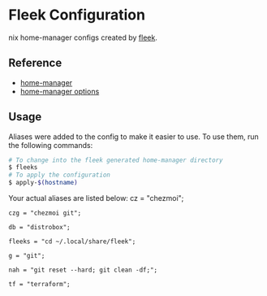 # Fleek Configuration

nix home-manager configs created by [fleek](https://github.com/ublue-os/fleek).

## Reference

- [home-manager](https://nix-community.github.io/home-manager/)
- [home-manager options](https://nix-community.github.io/home-manager/options.html)

## Usage

Aliases were added to the config to make it easier to use. To use them, run the following commands:

```bash
# To change into the fleek generated home-manager directory
$ fleeks
# To apply the configuration
$ apply-$(hostname)
```

Your actual aliases are listed below:
    cz = "chezmoi";

    czg = "chezmoi git";

    db = "distrobox";

    fleeks = "cd ~/.local/share/fleek";

    g = "git";

    nah = "git reset --hard; git clean -df;";

    tf = "terraform";
